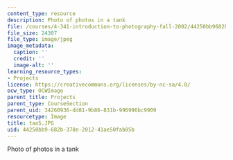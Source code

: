 ```yaml
---
content_type: resource
description: Photo of photos in a tank
file: /courses/4-341-introduction-to-photography-fall-2002/44250bb9682b378e201241ae50fab85b_tao5.JPG
file_size: 24307
file_type: image/jpeg
image_metadata:
  caption: ''
  credit: ''
  image-alt: ''
learning_resource_types:
- Projects
license: https://creativecommons.org/licenses/by-nc-sa/4.0/
ocw_type: OCWImage
parent_title: Projects
parent_type: CourseSection
parent_uid: 34260936-dd81-9b86-831b-996996bc9909
resourcetype: Image
title: tao5.JPG
uid: 44250bb9-682b-378e-2012-41ae50fab85b
---
```

Photo of photos in a tank